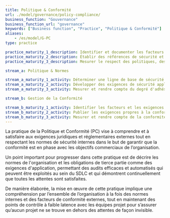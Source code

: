 ```yaml
---
title: Politique & Conformité
url: ./model/governance/policy-compliance/
business_function: "Gouvernance"
business_function_url: "governance"
keywords: ["Business function", "Practice", "Politique & Conformité"]
aliases:
    - /es/model/G-PC
type: practice

practice_maturity_1_description: Identifier et documenter les facteurs de gouvernance et de conformité pertinents pour l'organisation.
practice_maturity_2_description: Établir des références de sécurité et de conformité minimales propres à l'application.
practice_maturity_3_description: Mesurer le respect des politiques, des normes et des exigences des tierces parties.

stream_a: Politique & Normes

stream_a_maturity_1_activity: Déterminer une ligne de base de sécurité représentant les politiques et les normes de l’organisation.
stream_a_maturity_2_activity: Développer des exigences de sécurité applicables à toutes les applications.
stream_a_maturity_3_activity: Mesurer et rendre compte du degré d'adhésion d'une application donnée aux politiques et normes.

stream_b: Gestion de la Conformité

stream_b_maturity_1_activity: Identifier les facteurs et les exigences de conformité tiers et les faire correspondre aux politiques et aux normes existantes.
stream_b_maturity_2_activity: Publier les exigences propres à la conformité d'une application et les conseils de test.
stream_b_maturity_3_activity: Mesurer et rendre compte de la conformité d'une application donnée avec les exigences des tierces parties.
---
```


La pratique de la Politique et Conformité (PC) vise à comprendre et à satisfaire aux exigences juridiques et réglementaires externes tout en respectant les normes de sécurité internes dans le but de garantir que la conformité est en phase avec les objectifs commerciaux de l’organisation.

Un point important pour progresser dans cette pratique est de décrire les normes de l'organisation et les obligations de tierce partie comme des exigences d'application, permettant des audits efficaces et automatisés qui peuvent être exploités au sein du SDLC et qui démontrent continuellement que toutes les attentes sont satisfaites.

De manière élaborée, la mise en œuvre de cette pratique implique une compréhension par l’ensemble de l’organisation à la fois des normes internes et des facteurs de conformité externes, tout en maintenant des points de contrôle à faible latence avec les équipes projet pour s’assurer qu’aucun projet ne se trouve en dehors des attentes de façon invisible.

